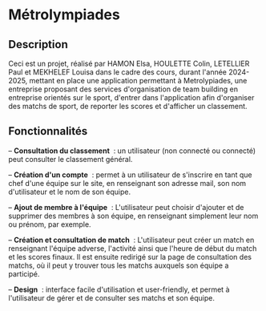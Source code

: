 # Métrolympiades

## Description

Ceci est un projet, réalisé par HAMON Elsa, HOULETTE Colin, LETELLIER Paul et MEKHELEF Louisa dans le cadre des cours, durant l'année 2024-2025, mettant en place une application permettant à Metrolypiades, une entreprise proposant des services d'organisation de team building en entreprise orientés sur le sport, d'entrer dans l'application afin d'organiser des matchs de sport, de reporter les scores et d'afficher un classement.

## Fonctionnalités

– **Consultation du classement**  : un utilisateur (non connecté ou connecté) peut consulter le classement général.

– **Création d'un compte**  : permet à un utilisateur de s'inscrire en tant que chef d'une équipe sur le site, en renseignant son adresse mail, son nom d'utilisateur et le nom de son équipe.

– **Ajout de membre à l'équipe**  : L'utilisateur peut choisir d'ajouter et de supprimer des membres à son équipe, en renseignant simplement leur nom ou prénom, par exemple.

– **Création et consultation de match**  : L'utilisateur peut créer un match en renseignant l'équipe adverse, l'activité ainsi que l'heure de début du match et les scores finaux. Il est ensuite redirigé sur la page de consultation des matchs, où il peut y trouver tous les matchs auxquels son équipe a participé.

– **Design**  : interface facile d'utilisation et user-friendly, et permet à l'utilisateur de gérer et de consulter ses matchs et son équipe.
